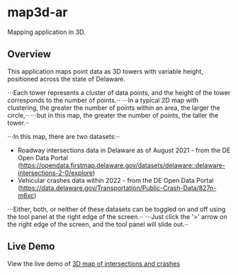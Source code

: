 # map3d-ar
Mapping application in 3D.

## Overview
This application maps point data as 3D towers with variable height, positioned across the state of Delaware.

⋅⋅⋅Each tower represents a cluster of data points, and the height of the tower corresponds to the number of points.⋅⋅
⋅⋅⋅In a typical 2D map with clustering, the greater the number of points within an area, the larger the circle,⋅⋅
⋅⋅⋅but in this map, the greater the number of points, the taller the tower.⋅⋅

⋅⋅⋅In this map, there are two datasets:⋅⋅
* Roadway intersections data in Delaware as of August 2021 - from the DE Open Data Portal (<https://opendata.firstmap.delaware.gov/datasets/delaware::delaware-intersections-2-0/explore>)
* Vehicular crashes data within 2022 - from the DE Open Data Portal (<https://data.delaware.gov/Transportation/Public-Crash-Data/827n-m6xc>)

⋅⋅⋅Either, both, or neither of these datasets can be toggled on and off using the tool panel at the right edge of the screen.⋅⋅
⋅⋅⋅Just click the '>' arrow on the right edge of the screen, and the tool panel will slide out.⋅⋅

## Live Demo
View the live demo of [3D map of intersections and crashes](https://de-data-lab.github.io/map3d-ar/build-html/map_traffic.html)
